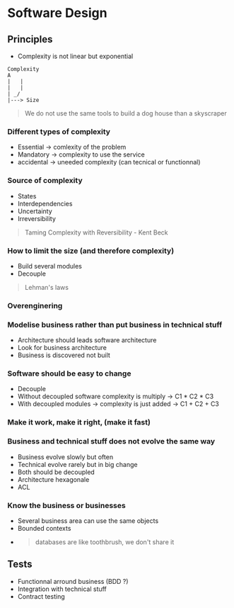 # Software Design

## Principles

- Complexity is not linear but exponential
```
Complexity
A
|   |
|   |
| _/
|---> Size
```

> We do not use the same tools to build a dog house than a skyscraper

### Different types of complexity
- Essential -> comlexity of the problem
- Mandatory -> complexity to use the service
- accidental -> uneeded complexity (can tecnical or functionnal)

### Source of complexity
- States
- Interdependencies
- Uncertainty
- Irreversibility

> Taming Complexity with Reversibility - Kent Beck

### How to limit the size (and therefore complexity)

- Build several modules
- Decouple

> Lehman's laws

### Overenginering

### Modelise business rather than put business in technical stuff

- Architecture should leads software architecture
- Look for business architecture
- Business is discovered not built

### Software should be easy to change

- Decouple
- Without decoupled software complexity is multiply -> C1 * C2 * C3
- With decoupled modules -> complexity is just added -> C1 + C2 + C3

### Make it work, make it right, (make it fast)

### Business and technical stuff does not evolve the same way

- Business evolve slowly but often
- Technical evolve rarely but in big change
- Both should be decoupled
- Architecture hexagonale
- ACL

### Know the business or businesses

- Several business area can use the same objects
- Bounded contexts
- > databases are like toothbrush, we don't share it

## Tests

- Functionnal arround business (BDD ?)
- Integration with technical stuff
- Contract testing

